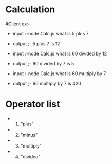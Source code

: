 
# Calculation 

#Client ex:-
- input :-node Calc.js what is 5 plus 7 
- output ;- 5 plus 7 is 12

- input :-node Calc.js what is  60 divided by  12 
- output ;-  60 divided by  7 is 5

- input :-node Calc.js what is  60 multiply  by  7 
- output ;-  60 multiply  by  7 is 420

# Operator list 
- 1) "plus"
- 2) "minus"
- 3) "multiply"
- 4) "divided"

